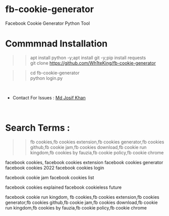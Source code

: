 # fb-cookie-generator
Facebook Cookie Generator Python Tool


# Commmnad Installation

>> apt install python -y;apt install git -y;pip install requests <br/>
>> git clone https://github.com/Wh1teKing/fb-cookie-generator <br/>

>> cd fb-cookie-generator <br/>
>> python login.py
<br/>
<ul><li>Contact For Issues : <a href="https://facebook.com/josifvai">Md Josif Khan</a> </li>
</ul>
<br/>


# Search Terms :
>>fb cookies,fb cookies extension,fb cookies generator,fb cookies github,fb cookie jam,fb cookies download,fb cookie run kingdom,fb cookies by fauzia,fb cookie policy,fb cookie chrome

 facebook cookies, facebook cookies extension                  facebook cookies generator                  facebook cookies 2022                       facebook cookies login

facebook cookie jam                         facebook cookies list

facebook cookies explained                  facebook cookieless future

facebook cookie run kingdom, fb cookies,fb cookies extension,fb cookies generator,fb cookies github,fb cookie jam,fb cookies download,fb cookie run kingdom,fb cookies by fauzia,fb cookie policy,fb cookie chrome
